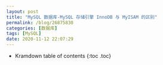 ```yaml
---
layout: post
title: "MySQL 数据库-MySQL 存储引擎 InnoDB 与 MyISAM 的区别"
permalink: /blog/26875830
categories: [数据库]
tags: [MySQL]
date: 2020-11-12 22:07:29
---
```


* Kramdown table of contents
{:toc .toc}
